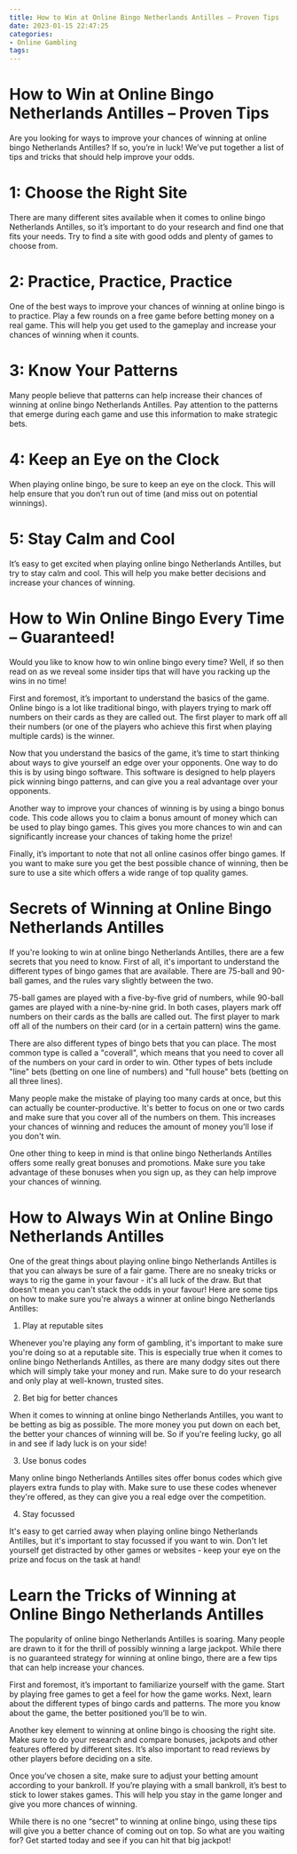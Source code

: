 ```yaml
---
title: How to Win at Online Bingo Netherlands Antilles – Proven Tips
date: 2023-01-15 22:47:25
categories:
- Online Gambling
tags:
---
```



#  How to Win at Online Bingo Netherlands Antilles – Proven Tips

Are you looking for ways to improve your chances of winning at online bingo Netherlands Antilles? If so, you’re in luck! We’ve put together a list of tips and tricks that should help improve your odds.

# 1: Choose the Right Site

There are many different sites available when it comes to online bingo Netherlands Antilles, so it’s important to do your research and find one that fits your needs. Try to find a site with good odds and plenty of games to choose from.

# 2: Practice, Practice, Practice

One of the best ways to improve your chances of winning at online bingo is to practice. Play a few rounds on a free game before betting money on a real game. This will help you get used to the gameplay and increase your chances of winning when it counts.

# 3: Know Your Patterns

Many people believe that patterns can help increase their chances of winning at online bingo Netherlands Antilles. Pay attention to the patterns that emerge during each game and use this information to make strategic bets.

# 4: Keep an Eye on the Clock

When playing online bingo, be sure to keep an eye on the clock. This will help ensure that you don’t run out of time (and miss out on potential winnings).

# 5: Stay Calm and Cool

It’s easy to get excited when playing online bingo Netherlands Antilles, but try to stay calm and cool. This will help you make better decisions and increase your chances of winning.

#  How to Win Online Bingo Every Time – Guaranteed!

Would you like to know how to win online bingo every time? Well, if so then read on as we reveal some insider tips that will have you racking up the wins in no time!

First and foremost, it’s important to understand the basics of the game. Online bingo is a lot like traditional bingo, with players trying to mark off numbers on their cards as they are called out. The first player to mark off all their numbers (or one of the players who achieve this first when playing multiple cards) is the winner.

Now that you understand the basics of the game, it’s time to start thinking about ways to give yourself an edge over your opponents. One way to do this is by using bingo software. This software is designed to help players pick winning bingo patterns, and can give you a real advantage over your opponents.

Another way to improve your chances of winning is by using a bingo bonus code. This code allows you to claim a bonus amount of money which can be used to play bingo games. This gives you more chances to win and can significantly increase your chances of taking home the prize!

Finally, it’s important to note that not all online casinos offer bingo games. If you want to make sure you get the best possible chance of winning, then be sure to use a site which offers a wide range of top quality games.

#  Secrets of Winning at Online Bingo Netherlands Antilles

If you're looking to win at online bingo Netherlands Antilles, there are a few secrets that you need to know. First of all, it's important to understand the different types of bingo games that are available. There are 75-ball and 90-ball games, and the rules vary slightly between the two.

75-ball games are played with a five-by-five grid of numbers, while 90-ball games are played with a nine-by-nine grid. In both cases, players mark off numbers on their cards as the balls are called out. The first player to mark off all of the numbers on their card (or in a certain pattern) wins the game.

There are also different types of bingo bets that you can place. The most common type is called a "coverall", which means that you need to cover all of the numbers on your card in order to win. Other types of bets include "line" bets (betting on one line of numbers) and "full house" bets (betting on all three lines).

Many people make the mistake of playing too many cards at once, but this can actually be counter-productive. It's better to focus on one or two cards and make sure that you cover all of the numbers on them. This increases your chances of winning and reduces the amount of money you'll lose if you don't win.

One other thing to keep in mind is that online bingo Netherlands Antilles offers some really great bonuses and promotions. Make sure you take advantage of these bonuses when you sign up, as they can help improve your chances of winning.

#  How to Always Win at Online Bingo Netherlands Antilles 

One of the great things about playing online bingo Netherlands Antilles is that you can always be sure of a fair game. There are no sneaky tricks or ways to rig the game in your favour - it's all luck of the draw. But that doesn't mean you can't stack the odds in your favour! Here are some tips on how to make sure you're always a winner at online bingo Netherlands Antilles:

1. Play at reputable sites

Whenever you're playing any form of gambling, it's important to make sure you're doing so at a reputable site. This is especially true when it comes to online bingo Netherlands Antilles, as there are many dodgy sites out there which will simply take your money and run. Make sure to do your research and only play at well-known, trusted sites.

2. Bet big for better chances

When it comes to winning at online bingo Netherlands Antilles, you want to be betting as big as possible. The more money you put down on each bet, the better your chances of winning will be. So if you're feeling lucky, go all in and see if lady luck is on your side!

3. Use bonus codes

Many online bingo Netherlands Antilles sites offer bonus codes which give players extra funds to play with. Make sure to use these codes whenever they're offered, as they can give you a real edge over the competition.

4. Stay focussed

It's easy to get carried away when playing online bingo Netherlands Antilles, but it's important to stay focussed if you want to win. Don't let yourself get distracted by other games or websites - keep your eye on the prize and focus on the task at hand!

#  Learn the Tricks of Winning at Online Bingo Netherlands Antilles

The popularity of online bingo Netherlands Antilles is soaring. Many people are drawn to it for the thrill of possibly winning a large jackpot. While there is no guaranteed strategy for winning at online bingo, there are a few tips that can help increase your chances.

First and foremost, it’s important to familiarize yourself with the game. Start by playing free games to get a feel for how the game works. Next, learn about the different types of bingo cards and patterns. The more you know about the game, the better positioned you’ll be to win.

Another key element to winning at online bingo is choosing the right site. Make sure to do your research and compare bonuses, jackpots and other features offered by different sites. It’s also important to read reviews by other players before deciding on a site.

Once you’ve chosen a site, make sure to adjust your betting amount according to your bankroll. If you’re playing with a small bankroll, it’s best to stick to lower stakes games. This will help you stay in the game longer and give you more chances of winning.

While there is no one “secret” to winning at online bingo, using these tips will give you a better chance of coming out on top. So what are you waiting for? Get started today and see if you can hit that big jackpot!